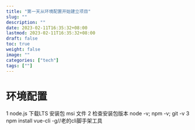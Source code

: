 ```yaml
---
title: "第一天从环境配置开始建立项目"
slug: ""
description: ""
date: 2023-02-11T16:35:32+08:00
lastmod: 2023-02-11T16:35:32+08:00
draft: false
toc: true
weight: false
image: ""
categories: ["tech"]
tags: [""]
---
```


<h1>环境配置</h1>
1 node.js 下载LTS 安装包 msi 文件
2 检查安装包版本 node -v; npm -v; git -v
3 npm install vue-cli -g//老的cli脚手架工具
